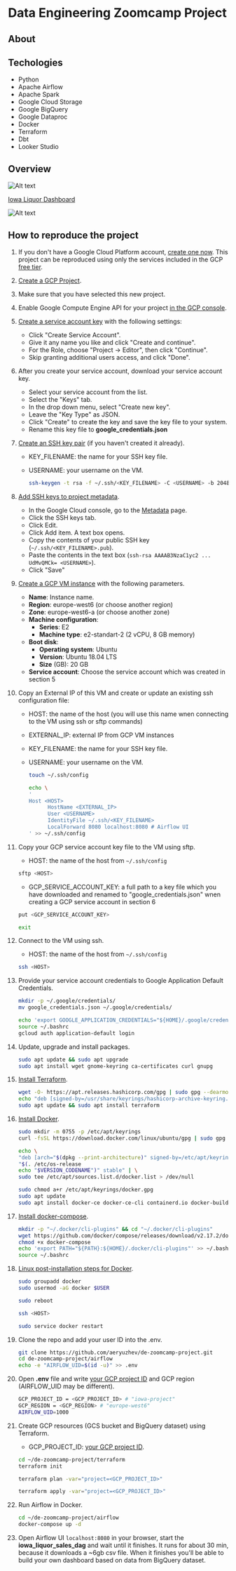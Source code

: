 # Data Engineering Zoomcamp Project

## About

## Techologies

- Python
- Apache Airflow
- Apache Spark
- Google Cloud Storage
- Google BigQuery
- Google Dataproc
- Docker
- Terraform
- Dbt
- Looker Studio

## Overview

![Alt text](images/iowa_liquor_sales_dag.png)

[Iowa Liquor Dashboard](https://lookerstudio.google.com/reporting/892c0980-dfa2-4958-8805-d969eda06ab3)

![Alt text](images/iowa_liquor_sales_dashboard.png)

## How to reproduce the project

1. If you don't have a Google Cloud Platform account, [create one now](https://console.cloud.google.com/freetrial/). This project can be reproduced using only the services included in the GCP [free tier](https://cloud.google.com/free/).

2. [Create a GCP Project](https://console.cloud.google.com/projectcreate).

3. Make sure that you have selected this new project.

4. Enable Google Compute Engine API for your project [in the GCP console](https://console.developers.google.com/apis/library/compute.googleapis.com).

5. [Create a service account key](https://console.cloud.google.com/apis/credentials/serviceaccountkey) with the following settings:
   - Click "Create Service Account".
   - Give it any name you like and click "Create and continue".
   - For the Role, choose "Project -> Editor", then click "Continue".
   - Skip granting additional users access, and click "Done".

6. After you create your service account, download your service account key.
   - Select your service account from the list.
   - Select the "Keys" tab.
   - In the drop down menu, select "Create new key".
   - Leave the "Key Type" as JSON.
   - Click "Create" to create the key and save the key file to your system.
   - Rename this key file to **google_credentials.json**

7. [Create an SSH key pair](https://cloud.google.com/compute/docs/connect/create-ssh-keys#create_an_ssh_key_pair) (if you haven't created it already).
   - KEY_FILENAME: the name for your SSH key file.
   - USERNAME: your username on the VM.

      ```bash
      ssh-keygen -t rsa -f ~/.ssh/<KEY_FILENAME> -C <USERNAME> -b 2048
      ```

8. [Add SSH keys to project metadata](https://cloud.google.com/compute/docs/connect/add-ssh-keys#add_ssh_keys_to_project_metadata).
   - In the Google Cloud console, go to the [Metadata](https://console.cloud.google.com/compute/metadata/sshKeys?_ga=2.84082073.1017998736.1680528409-313645582.1673880440) page.
   - Click the SSH keys tab.
   - Click Edit.
   - Click Add item. A text box opens.
   - Copy the contents of your public SSH key (```~/.ssh/<KEY_FILENAME>.pub```).
   - Paste the contents in the text box (```ssh-rsa AAAAB3NzaC1yc2 ... UdMvQMCk= <USERNAME>```).
   - Click "Save"

9. [Create a GCP VM instance](https://console.cloud.google.com/compute/instancesAdd) with the following parameters.

   - **Name**: Instance name.
   - **Region**: europe-west6 (or choose another region)
   - **Zone**: europe-west6-a (or choose another zone)
   - **Machine configuration**:
     - **Series**: E2
     - **Machine type**: e2-standart-2 (2 vCPU, 8 GB memory)
   - **Boot disk**:
     - **Operating system**: Ubuntu
     - **Version**: Ubuntu 18.04 LTS
     - **Size** (GB): 20 GB
   - **Service account**: Choose the service account which was created in section 5

10. Copy an External IP of this VM and create or update an existing ssh configuration file:

    - HOST: the name of the host (you will use this name wnen connecting to the VM using ssh or sftp commands)
    - EXTERNAL_IP: external IP from GCP VM instances
    - KEY_FILENAME: the name for your SSH key file.
    - USERNAME: your username on the VM.

      ```bash
      touch ~/.ssh/config

      echo \
      '
      Host <HOST>
            HostName <EXTERNAL_IP>
            User <USERNAME>
            IdentityFile ~/.ssh/<KEY_FILENAME>
            LocalForward 8080 localhost:8080 # Airflow UI
      ' >> ~/.ssh/config     
      ```

11. Copy your GCP service account key file to the VM using sftp.
      - HOST: the name of the host from ```~/.ssh/config```

      ```bash
      sftp <HOST>
      ```

      - GCP_SERVICE_ACCOUNT_KEY: a full path to a key file which you have downloaded and renamed to "google_credentials.json" wnen creating a GCP service account in section 6

      ```bash
      put <GCP_SERVICE_ACCOUNT_KEY>
      ```

      ```bash
      exit
      ```

12. Connect to the VM using ssh.
      - HOST: the name of the host from ```~/.ssh/config```

      ```bash
      ssh <HOST>
      ```

13. Provide your service account credentials to Google Application Default Credentials.

      ```bash
      mkdir -p ~/.google/credentials/
      mv google_credentials.json ~/.google/credentials/

      echo 'export GOOGLE_APPLICATION_CREDENTIALS="${HOME}/.google/credentials/google_credentials.json"' >> ~/.bashrc
      source ~/.bashrc
      gcloud auth application-default login 
      ```

14. Update, upgrade and install packages.

      ```bash
      sudo apt update && sudo apt upgrade
      sudo apt install wget gnome-keyring ca-certificates curl gnupg
      ```

15. [Install Terraform](https://developer.hashicorp.com/terraform/downloads).

      ```bash
      wget -O- https://apt.releases.hashicorp.com/gpg | sudo gpg --dearmor -o /usr/share/keyrings/hashicorp-archive-keyring.gpg
      echo "deb [signed-by=/usr/share/keyrings/hashicorp-archive-keyring.gpg] https://apt.releases.hashicorp.com $(lsb_release -cs) main" | sudo tee /etc/apt/sources.list.d/hashicorp.list
      sudo apt update && sudo apt install terraform
      ```

16. [Install Docker](https://docs.docker.com/engine/install/ubuntu/).

      ```bash
      sudo mkdir -m 0755 -p /etc/apt/keyrings
      curl -fsSL https://download.docker.com/linux/ubuntu/gpg | sudo gpg --dearmor -o /etc/apt/keyrings/docker.gpg

      echo \
      "deb [arch="$(dpkg --print-architecture)" signed-by=/etc/apt/keyrings/docker.gpg] https://download.docker.com/linux/ubuntu \
      "$(. /etc/os-release
      echo "$VERSION_CODENAME")" stable" | \
      sudo tee /etc/apt/sources.list.d/docker.list > /dev/null

      sudo chmod a+r /etc/apt/keyrings/docker.gpg
      sudo apt update
      sudo apt install docker-ce docker-ce-cli containerd.io docker-buildx-plugin docker-compose-plugin
      ```

17. [Install docker-compose](https://github.com/docker/compose#where-to-get-docker-compose).

      ```bash
      mkdir -p "~/.docker/cli-plugins" && cd "~/.docker/cli-plugins"
      wget https://github.com/docker/compose/releases/download/v2.17.2/docker-compose-linux-x86_64 -O docker-compose
      chmod +x docker-compose
      echo 'export PATH="${PATH}:${HOME}/.docker/cli-plugins"' >> ~/.bashrc
      source ~/.bashrc
      ```

18. [Linux post-installation steps for Docker](https://docs.docker.com/engine/install/linux-postinstall/).

      ```bash
      sudo groupadd docker
      sudo usermod -aG docker $USER
      ```

      ```bash
      sudo reboot
      ```

      ```bash
      ssh <HOST>
      ```

      ```bash
      sudo service docker restart
      ```

19. Clone the repo and add your user ID into the .env.

      ```bash
      git clone https://github.com/aeryuzhev/de-zoomcamp-project.git
      cd de-zoomcamp-project/airflow
      echo -e "AIRFLOW_UID=$(id -u)" >> .env
      ```

20. Open **.env** file and write [your GCP project ID](https://console.cloud.google.com/cloud-resource-manager) and GCP region (AIRFLOW_UID may be different).

      ```bash
      GCP_PROJECT_ID = <GCP_PROJECT_ID> # "iowa-project"
      GCP_REGION = <GCP_REGION> # "europe-west6"
      AIRFLOW_UID=1000
      ```

21. Create GCP resources (GCS bucket and BigQuery dataset) using Terraform.
      - GCP_PROJECT_ID: [your GCP project ID](https://console.cloud.google.com/cloud-resource-manager).

      ```bash
      cd ~/de-zoomcamp-project/terraform
      terraform init
      ```

      ```bash
      terraform plan -var="project=<GCP_PROJECT_ID>"
      ```

      ```bash
      terraform apply -var="project=<GCP_PROJECT_ID>"
      ```

22. Run Airflow in Docker.

      ```bash
      cd ~/de-zoomcamp-project/airflow
      docker-compose up -d
      ```

23. Open Airflow UI ```localhost:8080``` in your browser, start the **iowa_liquor_sales_dag** and wait until it finishes. It runs for about 30 min, because it downloads a ~6gb csv file. When it finishes you'll be able to build your own dashboard based on data from BigQuery dataset.
